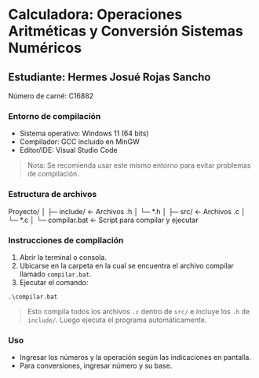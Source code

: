# Calculadora: Operaciones Aritméticas y Conversión Sistemas Numéricos
## Estudiante: Hermes Josué Rojas Sancho

Número de carné: C16882

### Entorno de compilación
- Sistema operativo: Windows 11 (64 bits)
- Compilador: GCC incluido en MinGW
- Editor/IDE: Visual Studio Code

> Nota: Se recomienda usar este mismo entorno para evitar problemas de compilación.

### Estructura de archivos
Proyecto/
│
├─ include/ <- Archivos .h
│ └─ *.h
│
├─ src/ <- Archivos .c
│ └─ *.c
│
└─ compilar.bat <- Script para compilar y ejecutar

### Instrucciones de compilación
1. Abrir la terminal o consola.
2. Ubicarse en la carpeta en la cual se encuentra el archivo compilar llamado `compilar.bat`.
3. Ejecutar el comando:

```
.\compilar.bat
```
> Esto compila todos los archivos `.c` dentro de `src/` e incluye los `.h` de `include/`. Luego ejecuta el programa automáticamente.

### Uso
- Ingresar los números y la operación según las indicaciones en pantalla.
- Para conversiones, ingresar número y su base.
